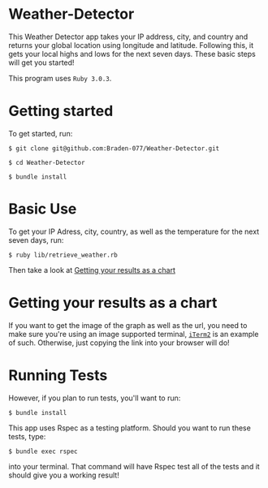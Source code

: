 # Weather-Detector

This Weather Detector app takes your IP address, city, and country and returns your global location using longitude and latitude. Following this, it gets your local highs and lows for the next seven days. These basic steps will get you started!

This program uses ```Ruby 3.0.3```. 

# Getting started
To get started, run:
   
    $ git clone git@github.com:Braden-077/Weather-Detector.git
    
    $ cd Weather-Detector

    $ bundle install

# Basic Use
To get your IP Adress, city, country, as well as the temperature for the next seven days, run:
    
    $ ruby lib/retrieve_weather.rb 
    
    
 Then take a look at [Getting your results as a chart](https://github.com/Braden-077/Weather-Detector/edit/master/README.md#getting-your-results-as-a-chart)
 
# Getting your results as a chart
 If you want to get the image of the graph as well as the url, you need to make sure you're using an image supported terminal, [`iTerm2`](https://iterm2.com) is an example of such. Otherwise, just copying the link into your browser will do!
 

# Running Tests
However, if you plan to run tests, you'll want to run: 

    $ bundle install
  
 This app uses Rspec as a testing platform. Should you want to run these tests, type:
 
    $ bundle exec rspec 
 
 into your terminal. That command will have Rspec test all of the tests and it should give you a working result!


